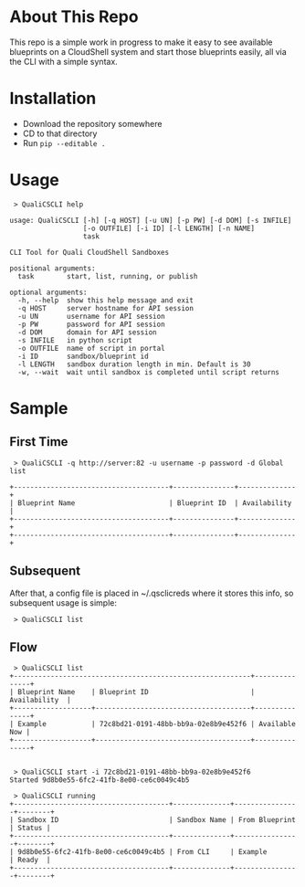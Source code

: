 # About This Repo
This repo is a simple work in progress to make it easy to see available blueprints on a CloudShell system and start those blueprints easily, all via the CLI with a simple syntax.

# Installation
* Download the repository somewhere
* CD to that directory
* Run `pip --editable .`

# Usage
     > QualiCSCLI help
    
    usage: QualiCSCLI [-h] [-q HOST] [-u UN] [-p PW] [-d DOM] [-s INFILE]
                      [-o OUTFILE] [-i ID] [-l LENGTH] [-n NAME]
                      task
    
    CLI Tool for Quali CloudShell Sandboxes
    
    positional arguments:
      task        start, list, running, or publish
    
    optional arguments:
      -h, --help  show this help message and exit
      -q HOST     server hostname for API session
      -u UN       username for API session
      -p PW       password for API session
      -d DOM      domain for API session
      -s INFILE   in python script
      -o OUTFILE  name of script in portal
      -i ID       sandbox/blueprint id
      -l LENGTH   sandbox duration length in min. Default is 30
      -w, --wait  wait until sandbox is completed until script returns
    
# Sample
## First Time
     > QualiCSCLI -q http://server:82 -u username -p password -d Global list
    
    +--------------------------------------+---------------+--------------+
    | Blueprint Name                       | Blueprint ID  | Availability |
    +--------------------------------------+---------------+--------------+
    +--------------------------------------+---------------+--------------+

## Subsequent 
After that, a config file is placed in ~/.qsclicreds where it stores this info, so subsequent usage is simple:

     > QualiCSCLI list

## Flow
     > QualiCSCLI list
    +----------------------------------------------------------+---------------+
    | Blueprint Name    | Blueprint ID                         | Availability  |
    +-------------------+--------------------------------------+---------------+
    | Example           | 72c8bd21-0191-48bb-bb9a-02e8b9e452f6 | Available Now |
    +-------------------+--------------------------------------+---------------+
    
    
     > QualiCSCLI start -i 72c8bd21-0191-48bb-bb9a-02e8b9e452f6
    Started 9d8b0e55-6fc2-41fb-8e00-ce6c0049c4b5

     > QualiCSCLI running
    +--------------------------------------+--------------+----------------+--------+
    | Sandbox ID                           | Sandbox Name | From Blueprint | Status |
    +--------------------------------------+--------------+----------------+--------+
    | 9d8b0e55-6fc2-41fb-8e00-ce6c0049c4b5 | From CLI     | Example        | Ready  |
    +--------------------------------------+--------------+----------------+--------+

